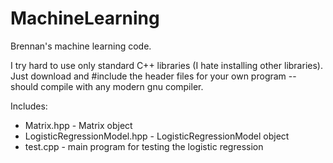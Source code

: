 # MachineLearning
Brennan's machine learning code.

I try hard to use only standard C++ libraries (I hate installing other libraries). Just download and #include the header files for your own program -- should compile with any modern gnu compiler.

Includes:
* Matrix.hpp - Matrix object
* LogisticRegressionModel.hpp - LogisticRegressionModel object
* test.cpp - main program for testing the logistic regression
